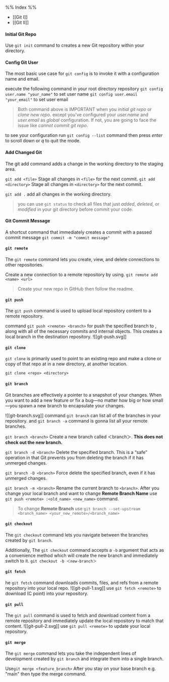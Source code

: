 %% Index %%
- [[Git I]]
- [[Git II]]

#### Initial Git Repo
Use `git init` command to creates a new Git repository within your directory.

#### Config Git User
The most basic use case for `git config` is to invoke it with a configuration name and email.

execute the following command in your root directory repository
`git config user.name "your_name"` to set user name
`git config user.email "your_email"` to set user email

> Both command above is IMPORTANT when you *initial git repo* or *clone new repo*. except you've configured your *user.name* and *user.email* as *global* configuration. If not, you are going to face the issue like *cannot commit git repo*.

to see your configuration run `git config --list` command then press *enter* to scroll down or *q* to quit the mode.

#### Add Changed Git
The git add command adds a change in the working directory to the staging area.

`git add <file>` Stage all changes in `<file>` for the next commit.
`git add <directory>` Stage all changes in `<directory>` for the next commit.

`git add .` add all changes in the working directory.

> you can use `git status` to check all files that just *added*, *deleted*, or *modified* in your git directory before commit your code. 

#### Git Commit Message
A shortcut command that immediately creates a commit with a passed commit message
`git commit -m "commit message"`

#### `git remote` 
The `git remote` command lets you create, view, and delete connections to other repositories. 

Create a new connection to a remote repository by using.
`git remote add <name> <url>`

>Create your new repo in GitHub then follow the readme.

#### `git push`
The `git push` command is used to upload local repository content to a remote repository.

command `git push <remote> <branch>` for push the specified branch to , along with all of the necessary commits and internal objects. This creates a local branch in the destination repository.
![[git-push.svg]]


#### `git clone`
`git clone` is primarily used to point to an existing repo and make a clone or copy of that repo at in a new directory, at another location.

`git clone <repo> <directory>`

#### `git branch`
Git branches are effectively a pointer to a snapshot of your changes. When you want to add a new feature or fix a bug—no matter how big or how small—you spawn a new branch to encapsulate your changes.

![[git-branch.svg]]
command `git branch` can list all of the branches in your repository.
and `git branch -a` command is gonna list all your remote branches. 

`git branch <branch>` Create a new branch called ＜branch＞. **This does not check out the new branch.**

`git branch -d <branch>` Delete the specified branch. This is a “safe” operation in that Git prevents you from deleting the branch if it has unmerged changes.

`git branch -D <branch>` Force delete the specified branch, even if it has unmerged changes.

`git branch -m <branch>` Rename the current branch to `<branch>`. After you change your local branch and want to change **Remote Branch Name** use `git push <remote> :<old_name> <new_name>` command.

>To change **Remote Branch** use `git branch --set-upstream <branch_name> <your_new_remote>/<branch_name>`

#### `git checkout`
 The `git checkout` command lets you navigate between the branches created by `git branch`.
 
 Additionally, The `git checkout` command accepts a `-b` argument that acts as a convenience method which will create the new branch and immediately switch to it.
 `git checkout -b ＜new-branch＞`

#### `git fetch`
he `git fetch` command downloads commits, files, and refs from a remote repository into your local repo.
![[git-pull-1.svg]]
use `git fetch <remote>` to download (C point) into your repository.

#### `git pull`
The `git pull` command is used to fetch and download content from a remote repository and immediately update the local repository to match that content.
![[git-pull-2.svg]]
use `git pull <remote>` to update your local repository.

#### `git merge`
The `git merge` command lets you take the independent lines of development created by `git branch` and integrate them into a single branch.

Use`git merge <feature_branch>` After you stay on your base branch e.g. "main" then type the merge command.